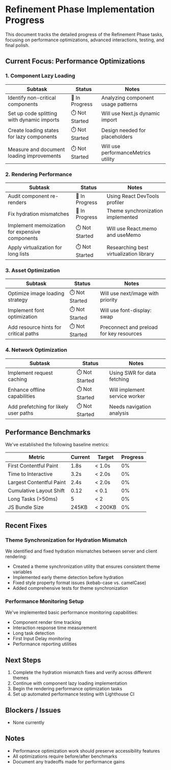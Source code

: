 # Refinement Phase Implementation Progress

This document tracks the detailed progress of the Refinement Phase tasks, focusing on performance optimizations, advanced interactions, testing, and final polish.

## Current Focus: Performance Optimizations

### 1. Component Lazy Loading

| Subtask | Status | Notes |
|---------|--------|-------|
| Identify non-critical components | 🔄 In Progress | Analyzing component usage patterns |
| Set up code splitting with dynamic imports | ⏱️ Not Started | Will use Next.js dynamic import |
| Create loading states for lazy components | ⏱️ Not Started | Design needed for placeholders |
| Measure and document loading improvements | ⏱️ Not Started | Will use performanceMetrics utility |

### 2. Rendering Performance

| Subtask | Status | Notes |
|---------|--------|-------|
| Audit component re-renders | 🔄 In Progress | Using React DevTools profiler |
| Fix hydration mismatches | 🔄 In Progress | Theme synchronization implemented |
| Implement memoization for expensive components | ⏱️ Not Started | Will use React.memo and useMemo |
| Apply virtualization for long lists | ⏱️ Not Started | Researching best virtualization library |

### 3. Asset Optimization

| Subtask | Status | Notes |
|---------|--------|-------|
| Optimize image loading strategy | ⏱️ Not Started | Will use next/image with priority |
| Implement font optimization | ⏱️ Not Started | Will use font-display: swap |
| Add resource hints for critical paths | ⏱️ Not Started | Preconnect and preload for key resources |

### 4. Network Optimization

| Subtask | Status | Notes |
|---------|--------|-------|
| Implement request caching | ⏱️ Not Started | Using SWR for data fetching |
| Enhance offline capabilities | ⏱️ Not Started | Will implement service worker |
| Add prefetching for likely user paths | ⏱️ Not Started | Needs navigation analysis |

## Performance Benchmarks

We've established the following baseline metrics:

| Metric | Current | Target | Progress |
|--------|---------|--------|----------|
| First Contentful Paint | 1.8s | < 1.0s | 0% |
| Time to Interactive | 3.2s | < 2.0s | 0% |
| Largest Contentful Paint | 2.4s | < 2.0s | 0% |
| Cumulative Layout Shift | 0.12 | < 0.1 | 0% |
| Long Tasks (>50ms) | 5 | < 2 | 0% |
| JS Bundle Size | 245KB | < 200KB | 0% |

## Recent Fixes

### Theme Synchronization for Hydration Mismatch

We identified and fixed hydration mismatches between server and client rendering:
- Created a theme synchronization utility that ensures consistent theme variables
- Implemented early theme detection before hydration
- Fixed style property format issues (kebab-case vs. camelCase)
- Added comprehensive tests for theme synchronization

### Performance Monitoring Setup

We've implemented basic performance monitoring capabilities:
- Component render time tracking
- Interaction response time measurement
- Long task detection
- First Input Delay monitoring
- Performance reporting utilities

## Next Steps

1. Complete the hydration mismatch fixes and verify across different themes
2. Continue with component lazy loading implementation
3. Begin the rendering performance optimization tasks
4. Set up automated performance testing with Lighthouse CI

## Blockers / Issues

- None currently

## Notes

- Performance optimization work should preserve accessibility features
- All optimizations require before/after benchmarks
- Document any tradeoffs made for performance gains
